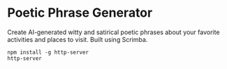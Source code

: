 # Poetic Phrase Generator
Create AI-generated witty and satirical poetic phrases about your favorite activities and places to visit.
Built using Scrimba.

```
npm install -g http-server
http-server
```

